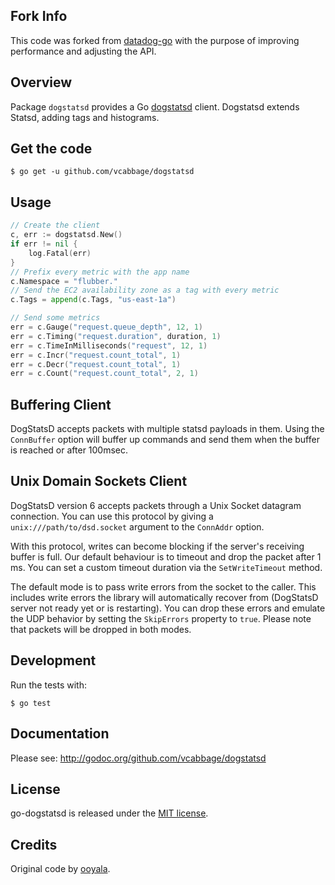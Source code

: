 ## Fork Info

This code was forked from [datadog-go](https://github.com/DataDog/datadog-go) with the purpose of improving performance and adjusting the API.



## Overview

Package `dogstatsd` provides a Go [dogstatsd](https://docs.datadoghq.com/guides/dogstatsd/) client. Dogstatsd extends Statsd, adding tags
and histograms.

## Get the code

    $ go get -u github.com/vcabbage/dogstatsd

## Usage

```go
// Create the client
c, err := dogstatsd.New()
if err != nil {
    log.Fatal(err)
}
// Prefix every metric with the app name
c.Namespace = "flubber."
// Send the EC2 availability zone as a tag with every metric
c.Tags = append(c.Tags, "us-east-1a")

// Send some metrics
err = c.Gauge("request.queue_depth", 12, 1)
err = c.Timing("request.duration", duration, 1)
err = c.TimeInMilliseconds("request", 12, 1)
err = c.Incr("request.count_total", 1)
err = c.Decr("request.count_total", 1)
err = c.Count("request.count_total", 2, 1)
```

## Buffering Client

DogStatsD accepts packets with multiple statsd payloads in them. Using the `ConnBuffer` option will buffer up commands
and send them when the buffer is reached or after 100msec.

## Unix Domain Sockets Client

DogStatsD version 6 accepts packets through a Unix Socket datagram connection. You can use this protocol by giving a
`unix:///path/to/dsd.socket` argument to the `ConnAddr` option.

With this protocol, writes can become blocking if the server's receiving buffer is full. Our default behaviour is to
timeout and drop the packet after 1 ms. You can set a custom timeout duration via the `SetWriteTimeout` method.

The default mode is to pass write errors from the socket to the caller. This includes write errors the library will
automatically recover from (DogStatsD server not ready yet or is restarting). You can drop these errors and emulate
the UDP behavior by setting the `SkipErrors` property to `true`. Please note that packets will be dropped in both modes.

## Development

Run the tests with:

    $ go test

## Documentation

Please see: http://godoc.org/github.com/vcabbage/dogstatsd

## License

go-dogstatsd is released under the [MIT license](http://www.opensource.org/licenses/mit-license.php).

## Credits

Original code by [ooyala](https://github.com/ooyala/go-dogstatsd).
